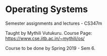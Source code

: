 # Operating Systems
Semester assignments and lectures - CS347m

Taught by Mythili Vutukuru. 
Course Page: https://www.cse.iitb.ac.in/~mythili/os/

Course to be done by Spring 2019 - Sem 6.